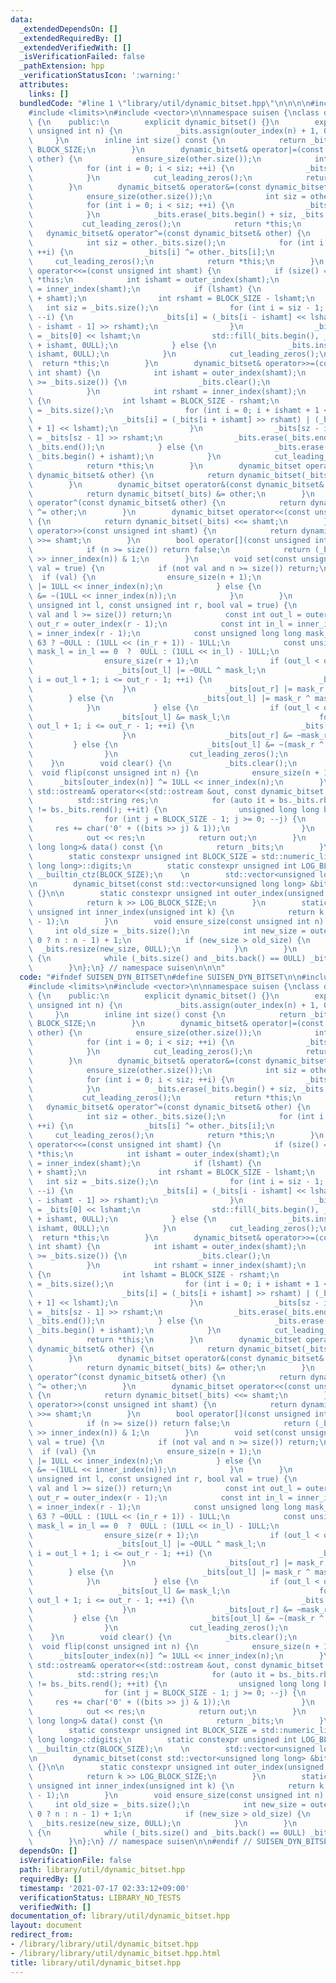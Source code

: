 ```yaml
---
data:
  _extendedDependsOn: []
  _extendedRequiredBy: []
  _extendedVerifiedWith: []
  _isVerificationFailed: false
  _pathExtension: hpp
  _verificationStatusIcon: ':warning:'
  attributes:
    links: []
  bundledCode: "#line 1 \"library/util/dynamic_bitset.hpp\"\n\n\n\n#include <iostream>\n\
    #include <limits>\n#include <vector>\n\nnamespace suisen {\nclass dynamic_bitset\
    \ {\n    public:\n        explicit dynamic_bitset() {}\n        explicit dynamic_bitset(const\
    \ unsigned int n) {\n            _bits.assign(outer_index(n) + 1, 0ULL);\n   \
    \     }\n        inline int size() const {\n            return _bits.size() *\
    \ BLOCK_SIZE;\n        }\n        dynamic_bitset& operator|=(const dynamic_bitset&\
    \ other) {\n            ensure_size(other.size());\n            int siz = other._bits.size();\n\
    \            for (int i = 0; i < siz; ++i) {\n                _bits[i] |= other._bits[i];\n\
    \            }\n            cut_leading_zeros();\n            return *this;\n\
    \        }\n        dynamic_bitset& operator&=(const dynamic_bitset& other) {\n\
    \            ensure_size(other.size());\n            int siz = other._bits.size();\n\
    \            for (int i = 0; i < siz; ++i) {\n                _bits[i] &= other._bits[i];\n\
    \            }\n            _bits.erase(_bits.begin() + siz, _bits.end());\n \
    \           cut_leading_zeros();\n            return *this;\n        }\n     \
    \   dynamic_bitset& operator^=(const dynamic_bitset& other) {\n            ensure_size(other.size());\n\
    \            int siz = other._bits.size();\n            for (int i = 0; i < siz;\
    \ ++i) {\n                _bits[i] ^= other._bits[i];\n            }\n       \
    \     cut_leading_zeros();\n            return *this;\n        }\n        dynamic_bitset&\
    \ operator<<=(const unsigned int shamt) {\n            if (size() == 0) return\
    \ *this;\n            int ishamt = outer_index(shamt);\n            int lshamt\
    \ = inner_index(shamt);\n            if (lshamt) {\n                ensure_size(size()\
    \ + shamt);\n                int rshamt = BLOCK_SIZE - lshamt;\n             \
    \   int siz = _bits.size();\n                for (int i = siz - 1; i > ishamt;\
    \ --i) {\n                    _bits[i] = (_bits[i - ishamt] << lshamt) | (_bits[i\
    \ - ishamt - 1] >> rshamt);\n                }\n                _bits[ishamt]\
    \ = _bits[0] << lshamt;\n                std::fill(_bits.begin(), _bits.begin()\
    \ + ishamt, 0ULL);\n            } else {\n                _bits.insert(_bits.begin(),\
    \ ishamt, 0ULL);\n            }\n            cut_leading_zeros();\n          \
    \  return *this;\n        }\n        dynamic_bitset& operator>>=(const unsigned\
    \ int shamt) {\n            int ishamt = outer_index(shamt);\n            if (ishamt\
    \ >= _bits.size()) {\n                _bits.clear();\n                return *this;\n\
    \            }\n            int rshamt = inner_index(shamt);\n            if (rshamt)\
    \ {\n                int lshamt = BLOCK_SIZE - rshamt;\n                int sz\
    \ = _bits.size();\n                for (int i = 0; i + ishamt + 1 < sz; ++i) {\n\
    \                    _bits[i] = (_bits[i + ishamt] >> rshamt) | (_bits[i + ishamt\
    \ + 1] << lshamt);\n                }\n                _bits[sz - ishamt - 1]\
    \ = _bits[sz - 1] >> rshamt;\n                _bits.erase(_bits.end() - ishamt,\
    \ _bits.end());\n            } else {\n                _bits.erase(_bits.begin(),\
    \ _bits.begin() + ishamt);\n            }\n            cut_leading_zeros();\n\
    \            return *this;\n        }\n        dynamic_bitset operator|(const\
    \ dynamic_bitset& other) {\n            return dynamic_bitset(_bits) |= other;\n\
    \        }\n        dynamic_bitset operator&(const dynamic_bitset& other) {\n\
    \            return dynamic_bitset(_bits) &= other;\n        }\n        dynamic_bitset\
    \ operator^(const dynamic_bitset& other) {\n            return dynamic_bitset(_bits)\
    \ ^= other;\n        }\n        dynamic_bitset operator<<(const unsigned int shamt)\
    \ {\n            return dynamic_bitset(_bits) <<= shamt;\n        }\n        dynamic_bitset\
    \ operator>>(const unsigned int shamt) {\n            return dynamic_bitset(_bits)\
    \ >>= shamt;\n        }\n        bool operator[](const unsigned int n) const {\n\
    \            if (n >= size()) return false;\n            return (_bits[outer_index(n)]\
    \ >> inner_index(n)) & 1;\n        }\n        void set(const unsigned int n, bool\
    \ val = true) {\n            if (not val and n >= size()) return;\n          \
    \  if (val) {\n                ensure_size(n + 1);\n                _bits[outer_index(n)]\
    \ |= 1ULL << inner_index(n);\n            } else {\n                _bits[outer_index(n)]\
    \ &= ~(1ULL << inner_index(n));\n            }\n        }\n        void range_set(const\
    \ unsigned int l, const unsigned int r, bool val = true) {\n            if (not\
    \ val and l >= size()) return;\n            const int out_l = outer_index(l),\
    \ out_r = outer_index(r - 1);\n            const int in_l = inner_index(l), in_r\
    \ = inner_index(r - 1);\n            const unsigned long long mask_r = in_r ==\
    \ 63 ? ~0ULL : (1ULL << (in_r + 1)) - 1ULL;\n            const unsigned long long\
    \ mask_l = in_l == 0  ?  0ULL : (1ULL << in_l) - 1ULL;\n            if (val) {\n\
    \                ensure_size(r + 1);\n                if (out_l < out_r) {\n \
    \                   _bits[out_l] |= ~0ULL ^ mask_l;\n                    for (int\
    \ i = out_l + 1; i <= out_r - 1; ++i) {\n                        _bits[i] = ~0ULL;\n\
    \                    }\n                    _bits[out_r] |= mask_r;\n        \
    \        } else {\n                    _bits[out_l] |= mask_r ^ mask_l;\n    \
    \            }\n            } else {\n                if (out_l < out_r) {\n \
    \                   _bits[out_l] &= mask_l;\n                    for (int i =\
    \ out_l + 1; i <= out_r - 1; ++i) {\n                        _bits[i] = 0ULL;\n\
    \                    }\n                    _bits[out_r] &= ~mask_r;\n       \
    \         } else {\n                    _bits[out_l] &= ~(mask_r ^ mask_l);\n\
    \                }\n                cut_leading_zeros();\n            }\n    \
    \    }\n        void clear() {\n            _bits.clear();\n        }\n      \
    \  void flip(const unsigned int n) {\n            ensure_size(n + 1);\n      \
    \      _bits[outer_index(n)] ^= 1ULL << inner_index(n);\n        }\n        friend\
    \ std::ostream& operator<<(std::ostream &out, const dynamic_bitset &bs) {\n  \
    \          std::string res;\n            for (auto it = bs._bits.rbegin(); it\
    \ != bs._bits.rend(); ++it) {\n                unsigned long long bits = *it;\n\
    \                for (int j = BLOCK_SIZE - 1; j >= 0; --j) {\n               \
    \     res += char('0' + ((bits >> j) & 1));\n                }\n            }\n\
    \            out << res;\n            return out;\n        }\n        const std::vector<unsigned\
    \ long long>& data() const {\n            return _bits;\n        }\n    private:\n\
    \        static constexpr unsigned int BLOCK_SIZE = std::numeric_limits<unsigned\
    \ long long>::digits;\n        static constexpr unsigned int LOG_BLOCK_SIZE =\
    \ __builtin_ctz(BLOCK_SIZE);\n    \n        std::vector<unsigned long long> _bits;\n\
    \n        dynamic_bitset(const std::vector<unsigned long long> &bits) : _bits(bits)\
    \ {}\n\n        static constexpr unsigned int outer_index(unsigned int k) {\n\
    \            return k >> LOG_BLOCK_SIZE;\n        }\n        static constexpr\
    \ unsigned int inner_index(unsigned int k) {\n            return k & (BLOCK_SIZE\
    \ - 1);\n        }\n        void ensure_size(const unsigned int n) {\n       \
    \     int old_size = _bits.size();\n            int new_size = outer_index(n ==\
    \ 0 ? n : n - 1) + 1;\n            if (new_size > old_size) {\n              \
    \  _bits.resize(new_size, 0ULL);\n            }\n        }\n        void cut_leading_zeros()\
    \ {\n            while (_bits.size() and _bits.back() == 0ULL) _bits.pop_back();\n\
    \        }\n};\n} // namespace suisen\n\n\n"
  code: "#ifndef SUISEN_DYN_BITSET\n#define SUISEN_DYN_BITSET\n\n#include <iostream>\n\
    #include <limits>\n#include <vector>\n\nnamespace suisen {\nclass dynamic_bitset\
    \ {\n    public:\n        explicit dynamic_bitset() {}\n        explicit dynamic_bitset(const\
    \ unsigned int n) {\n            _bits.assign(outer_index(n) + 1, 0ULL);\n   \
    \     }\n        inline int size() const {\n            return _bits.size() *\
    \ BLOCK_SIZE;\n        }\n        dynamic_bitset& operator|=(const dynamic_bitset&\
    \ other) {\n            ensure_size(other.size());\n            int siz = other._bits.size();\n\
    \            for (int i = 0; i < siz; ++i) {\n                _bits[i] |= other._bits[i];\n\
    \            }\n            cut_leading_zeros();\n            return *this;\n\
    \        }\n        dynamic_bitset& operator&=(const dynamic_bitset& other) {\n\
    \            ensure_size(other.size());\n            int siz = other._bits.size();\n\
    \            for (int i = 0; i < siz; ++i) {\n                _bits[i] &= other._bits[i];\n\
    \            }\n            _bits.erase(_bits.begin() + siz, _bits.end());\n \
    \           cut_leading_zeros();\n            return *this;\n        }\n     \
    \   dynamic_bitset& operator^=(const dynamic_bitset& other) {\n            ensure_size(other.size());\n\
    \            int siz = other._bits.size();\n            for (int i = 0; i < siz;\
    \ ++i) {\n                _bits[i] ^= other._bits[i];\n            }\n       \
    \     cut_leading_zeros();\n            return *this;\n        }\n        dynamic_bitset&\
    \ operator<<=(const unsigned int shamt) {\n            if (size() == 0) return\
    \ *this;\n            int ishamt = outer_index(shamt);\n            int lshamt\
    \ = inner_index(shamt);\n            if (lshamt) {\n                ensure_size(size()\
    \ + shamt);\n                int rshamt = BLOCK_SIZE - lshamt;\n             \
    \   int siz = _bits.size();\n                for (int i = siz - 1; i > ishamt;\
    \ --i) {\n                    _bits[i] = (_bits[i - ishamt] << lshamt) | (_bits[i\
    \ - ishamt - 1] >> rshamt);\n                }\n                _bits[ishamt]\
    \ = _bits[0] << lshamt;\n                std::fill(_bits.begin(), _bits.begin()\
    \ + ishamt, 0ULL);\n            } else {\n                _bits.insert(_bits.begin(),\
    \ ishamt, 0ULL);\n            }\n            cut_leading_zeros();\n          \
    \  return *this;\n        }\n        dynamic_bitset& operator>>=(const unsigned\
    \ int shamt) {\n            int ishamt = outer_index(shamt);\n            if (ishamt\
    \ >= _bits.size()) {\n                _bits.clear();\n                return *this;\n\
    \            }\n            int rshamt = inner_index(shamt);\n            if (rshamt)\
    \ {\n                int lshamt = BLOCK_SIZE - rshamt;\n                int sz\
    \ = _bits.size();\n                for (int i = 0; i + ishamt + 1 < sz; ++i) {\n\
    \                    _bits[i] = (_bits[i + ishamt] >> rshamt) | (_bits[i + ishamt\
    \ + 1] << lshamt);\n                }\n                _bits[sz - ishamt - 1]\
    \ = _bits[sz - 1] >> rshamt;\n                _bits.erase(_bits.end() - ishamt,\
    \ _bits.end());\n            } else {\n                _bits.erase(_bits.begin(),\
    \ _bits.begin() + ishamt);\n            }\n            cut_leading_zeros();\n\
    \            return *this;\n        }\n        dynamic_bitset operator|(const\
    \ dynamic_bitset& other) {\n            return dynamic_bitset(_bits) |= other;\n\
    \        }\n        dynamic_bitset operator&(const dynamic_bitset& other) {\n\
    \            return dynamic_bitset(_bits) &= other;\n        }\n        dynamic_bitset\
    \ operator^(const dynamic_bitset& other) {\n            return dynamic_bitset(_bits)\
    \ ^= other;\n        }\n        dynamic_bitset operator<<(const unsigned int shamt)\
    \ {\n            return dynamic_bitset(_bits) <<= shamt;\n        }\n        dynamic_bitset\
    \ operator>>(const unsigned int shamt) {\n            return dynamic_bitset(_bits)\
    \ >>= shamt;\n        }\n        bool operator[](const unsigned int n) const {\n\
    \            if (n >= size()) return false;\n            return (_bits[outer_index(n)]\
    \ >> inner_index(n)) & 1;\n        }\n        void set(const unsigned int n, bool\
    \ val = true) {\n            if (not val and n >= size()) return;\n          \
    \  if (val) {\n                ensure_size(n + 1);\n                _bits[outer_index(n)]\
    \ |= 1ULL << inner_index(n);\n            } else {\n                _bits[outer_index(n)]\
    \ &= ~(1ULL << inner_index(n));\n            }\n        }\n        void range_set(const\
    \ unsigned int l, const unsigned int r, bool val = true) {\n            if (not\
    \ val and l >= size()) return;\n            const int out_l = outer_index(l),\
    \ out_r = outer_index(r - 1);\n            const int in_l = inner_index(l), in_r\
    \ = inner_index(r - 1);\n            const unsigned long long mask_r = in_r ==\
    \ 63 ? ~0ULL : (1ULL << (in_r + 1)) - 1ULL;\n            const unsigned long long\
    \ mask_l = in_l == 0  ?  0ULL : (1ULL << in_l) - 1ULL;\n            if (val) {\n\
    \                ensure_size(r + 1);\n                if (out_l < out_r) {\n \
    \                   _bits[out_l] |= ~0ULL ^ mask_l;\n                    for (int\
    \ i = out_l + 1; i <= out_r - 1; ++i) {\n                        _bits[i] = ~0ULL;\n\
    \                    }\n                    _bits[out_r] |= mask_r;\n        \
    \        } else {\n                    _bits[out_l] |= mask_r ^ mask_l;\n    \
    \            }\n            } else {\n                if (out_l < out_r) {\n \
    \                   _bits[out_l] &= mask_l;\n                    for (int i =\
    \ out_l + 1; i <= out_r - 1; ++i) {\n                        _bits[i] = 0ULL;\n\
    \                    }\n                    _bits[out_r] &= ~mask_r;\n       \
    \         } else {\n                    _bits[out_l] &= ~(mask_r ^ mask_l);\n\
    \                }\n                cut_leading_zeros();\n            }\n    \
    \    }\n        void clear() {\n            _bits.clear();\n        }\n      \
    \  void flip(const unsigned int n) {\n            ensure_size(n + 1);\n      \
    \      _bits[outer_index(n)] ^= 1ULL << inner_index(n);\n        }\n        friend\
    \ std::ostream& operator<<(std::ostream &out, const dynamic_bitset &bs) {\n  \
    \          std::string res;\n            for (auto it = bs._bits.rbegin(); it\
    \ != bs._bits.rend(); ++it) {\n                unsigned long long bits = *it;\n\
    \                for (int j = BLOCK_SIZE - 1; j >= 0; --j) {\n               \
    \     res += char('0' + ((bits >> j) & 1));\n                }\n            }\n\
    \            out << res;\n            return out;\n        }\n        const std::vector<unsigned\
    \ long long>& data() const {\n            return _bits;\n        }\n    private:\n\
    \        static constexpr unsigned int BLOCK_SIZE = std::numeric_limits<unsigned\
    \ long long>::digits;\n        static constexpr unsigned int LOG_BLOCK_SIZE =\
    \ __builtin_ctz(BLOCK_SIZE);\n    \n        std::vector<unsigned long long> _bits;\n\
    \n        dynamic_bitset(const std::vector<unsigned long long> &bits) : _bits(bits)\
    \ {}\n\n        static constexpr unsigned int outer_index(unsigned int k) {\n\
    \            return k >> LOG_BLOCK_SIZE;\n        }\n        static constexpr\
    \ unsigned int inner_index(unsigned int k) {\n            return k & (BLOCK_SIZE\
    \ - 1);\n        }\n        void ensure_size(const unsigned int n) {\n       \
    \     int old_size = _bits.size();\n            int new_size = outer_index(n ==\
    \ 0 ? n : n - 1) + 1;\n            if (new_size > old_size) {\n              \
    \  _bits.resize(new_size, 0ULL);\n            }\n        }\n        void cut_leading_zeros()\
    \ {\n            while (_bits.size() and _bits.back() == 0ULL) _bits.pop_back();\n\
    \        }\n};\n} // namespace suisen\n\n#endif // SUISEN_DYN_BITSET"
  dependsOn: []
  isVerificationFile: false
  path: library/util/dynamic_bitset.hpp
  requiredBy: []
  timestamp: '2021-07-17 02:33:12+09:00'
  verificationStatus: LIBRARY_NO_TESTS
  verifiedWith: []
documentation_of: library/util/dynamic_bitset.hpp
layout: document
redirect_from:
- /library/library/util/dynamic_bitset.hpp
- /library/library/util/dynamic_bitset.hpp.html
title: library/util/dynamic_bitset.hpp
---
```

